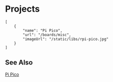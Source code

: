 # Projects

```codecard
[
    {
        "name": "Pi Pico",
        "url": "/boards/misc",
        "imageUrl": "/static/libs/rpi-pico.jpg"
    }
]
```

## See Also

[Pi Pico](/boards/misc)

